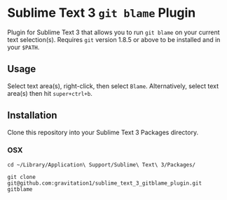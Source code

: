 # Sublime Text 3 `git blame` Plugin

Plugin for Sublime Text 3 that allows you to run `git blame` on your current text selection(s). Requires `git` version 1.8.5 or above to be installed and in your `$PATH`.

## Usage
Select text area(s), right-click, then select `Blame`. Alternatively, select text area(s) then hit `super+ctrl+b`.

## Installation
Clone this repository into your Sublime Text 3 Packages directory.

### OSX
`cd ~/Library/Application\ Support/Sublime\ Text\ 3/Packages/`

`git clone git@github.com:gravitation1/sublime_text_3_gitblame_plugin.git gitblame`
